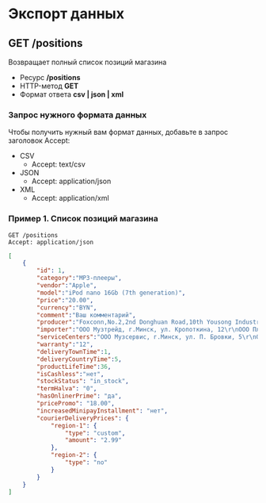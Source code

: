 # Экспорт данных

## GET /positions

Возвращает полный список позиций магазина

- Ресурс **/positions**
- HTTP-метод **GET**
- Формат ответа **csv | json | xml**

### Запрос нужного формата данных

Чтобы получить нужный вам формат данных, добавьте в запрос заголовок Accept:

- CSV
    - Accept: text/csv
- JSON
    - Accept: application/json
- XML
    - Accept: application/xml

### Пример 1. Список позиций магазина

```http
GET /positions
Accept: application/json
```

```json
[
    {
        "id": 1,
        "category":"MP3-плееры",
        "vendor":"Apple",
        "model":"iPod nano 16Gb (7th generation)",
        "price":"20.00",
        "currency":"BYN",
        "comment":"Ваш комментарий",
        "producer":"Foxconn,No.2,2nd Donghuan Road,10th Yousong Industrial District,Longhua,Baoan,Shenzhen City,Guangdong Province,China",
        "importer":"ООО Музтрейд, г.Минск, ул. Кропоткина, 12\r\nООО Плеерсервис, г.Гомель, ул. Платонова, 16",
        "serviceCenters":"ООО Музсервис, г.Минск, ул. П. Бровки, 5\r\nООО Плеерсервис, г.Гомель, ул. Платонова, 16",
        "warranty":"12",
        "deliveryTownTime":1,
        "deliveryCountryTime":5,
        "productLifeTime":36,
        "isCashless":"нет",
        "stockStatus": "in_stock",
        "termHalva": "0",
        "hasOnlinerPrime": "да",
        "pricePromo": "18.00",
        "increasedMinipayInstallment": "нет",
        "courierDeliveryPrices": {
            "region-1": {
                "type": "custom",
                "amount": "2.99"
            },
            "region-2": {
                "type": "no"
            }
        }
    }
]
```
